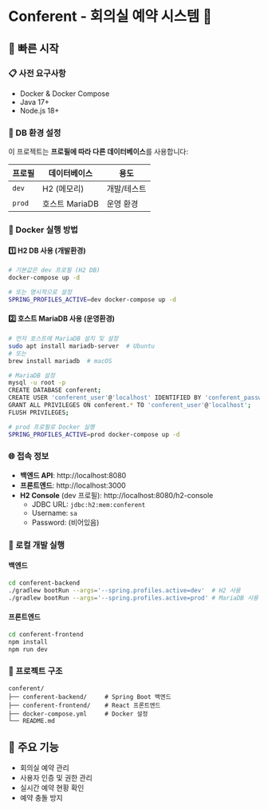 # Conferent - 회의실 예약 시스템 🏢

## 🚀 빠른 시작

### 📋 사전 요구사항
- Docker & Docker Compose
- Java 17+
- Node.js 18+

### 🎯 DB 환경 설정

이 프로젝트는 **프로필에 따라 다른 데이터베이스**를 사용합니다:

| **프로필** | **데이터베이스** | **용도** |
|-----------|----------------|---------|
| `dev` | H2 (메모리) | 개발/테스트 |
| `prod` | 호스트 MariaDB | 운영 환경 |

### 🐳 Docker 실행 방법

#### 1️⃣ H2 DB 사용 (개발환경)
```bash
# 기본값은 dev 프로필 (H2 DB)
docker-compose up -d

# 또는 명시적으로 설정
SPRING_PROFILES_ACTIVE=dev docker-compose up -d
```

#### 2️⃣ 호스트 MariaDB 사용 (운영환경)
```bash
# 먼저 호스트에 MariaDB 설치 및 설정
sudo apt install mariadb-server  # Ubuntu
# 또는
brew install mariadb  # macOS

# MariaDB 설정
mysql -u root -p
CREATE DATABASE conferent;
CREATE USER 'conferent_user'@'localhost' IDENTIFIED BY 'conferent_password';
GRANT ALL PRIVILEGES ON conferent.* TO 'conferent_user'@'localhost';
FLUSH PRIVILEGES;

# prod 프로필로 Docker 실행
SPRING_PROFILES_ACTIVE=prod docker-compose up -d
```

### 🌐 접속 정보

- **백엔드 API**: http://localhost:8080
- **프론트엔드**: http://localhost:3000
- **H2 Console** (dev 프로필): http://localhost:8080/h2-console
  - JDBC URL: `jdbc:h2:mem:conferent`
  - Username: `sa`
  - Password: (비어있음)

### 🔧 로컬 개발 실행

#### 백엔드
```bash
cd conferent-backend
./gradlew bootRun --args='--spring.profiles.active=dev'  # H2 사용
./gradlew bootRun --args='--spring.profiles.active=prod' # MariaDB 사용
```

#### 프론트엔드
```bash
cd conferent-frontend
npm install
npm run dev
```

### 📁 프로젝트 구조
```
conferent/
├── conferent-backend/     # Spring Boot 백엔드
├── conferent-frontend/    # React 프론트엔드
├── docker-compose.yml     # Docker 설정
└── README.md
```

## 🎯 주요 기능
- 회의실 예약 관리
- 사용자 인증 및 권한 관리
- 실시간 예약 현황 확인
- 예약 충돌 방지 